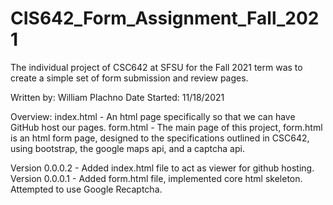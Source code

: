 # CIS642_Form_Assignment_Fall_2021
The individual project of CSC642 at SFSU for the Fall 2021 term was to create a 
simple set of form submission and review pages.

Written by: William Plachno
Date Started: 11/18/2021

Overview:
index.html - An html page specifically so that we can have GitHub host our pages.
form.html - The main page of this project, form.html is an html form page, 
   designed to the specifications outlined in CSC642, using bootstrap, the 
   google maps api, and a captcha api.

Version 0.0.0.2 -
	Added index.html file to act as viewer for github hosting.
Version 0.0.0.1 -
   Added form.html file, implemented core html skeleton.
   Attempted to use Google Recaptcha.